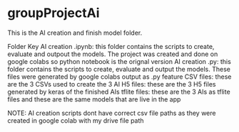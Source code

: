 # groupProjectAi
This is the AI creation and finish model folder.

Folder Key
AI creation .ipynb: this folder contains the scripts to create, evaluate and outpout the models. The project was created and done on google colabs so python notebook is the orignal version
AI creation .py: this folder contains the scripts to create, evaluate and output the models. These files were generated by google colabs output as .py feature
CSV files: these are the 3 CSVs used to create the 3 AI
H5 files: these are the 3 H5 files generated by keras of the finished AIs 
tflite files: these are the 3 AIs as tflite files and these are the same models that are live in the app

NOTE: AI creation scripts dont have correct csv file paths as they were created in google colab with my drive file path
